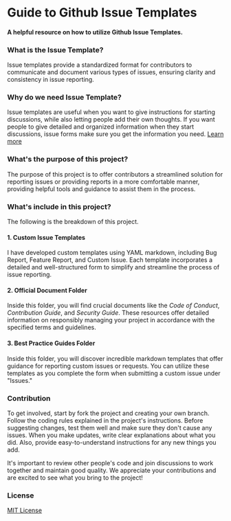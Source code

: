 # Guide to Github Issue Templates

#### A helpful resource on how to utilize Github Issue Templates.

### What is the Issue Template?

Issue templates provide a standardized format for contributors to communicate and document various types of issues, ensuring clarity and consistency in issue reporting.

### Why do we need Issue Template?

Issue templates are useful when you want to give instructions for starting discussions, while also letting people add their own thoughts. If you want people to give detailed and organized information when they start discussions, issue forms make sure you get the information you need. [Learn more](https://docs.github.com/en/communities/using-templates-to-encourage-useful-issues-and-pull-requests/about-issue-and-pull-request-templates)

### What's the purpose of this project?

The purpose of this project is to offer contributors a streamlined solution for reporting issues or providing reports in a more comfortable manner, providing helpful tools and guidance to assist them in the process.

### What's include in this project?

The following is the breakdown of this project.

#### 1. **Custom Issue Templates**

I have developed custom templates using YAML markdown, including Bug Report, Feature Report, and Custom Issue. Each template incorporates a detailed and well-structured form to simplify and streamline the process of issue reporting.

#### 2. **Official Document Folder**

Inside this folder, you will find crucial documents like the _Code of Conduct_, _Contribution Guide_, and _Security Guide_. These resources offer detailed information on responsibly managing your project in accordance with the specified terms and guidelines.

#### 3. **Best Practice Guides Folder**

Inside this folder, you will discover incredible markdown templates that offer guidance for reporting custom issues or requests. You can utilize these templates as you complete the form when submitting a custom issue under "Issues."

### Contribution

To get involved, start by fork the project and creating your own branch. Follow the coding rules explained in the project's instructions. Before suggesting changes, test them well and make sure they don't cause any issues. When you make updates, write clear explanations about what you did. Also, provide easy-to-understand instructions for any new things you add.

It's important to review other people's code and join discussions to work together and maintain good quality. We appreciate your contributions and are excited to see what you bring to the project!

### License

[MIT License](LICENSE)
